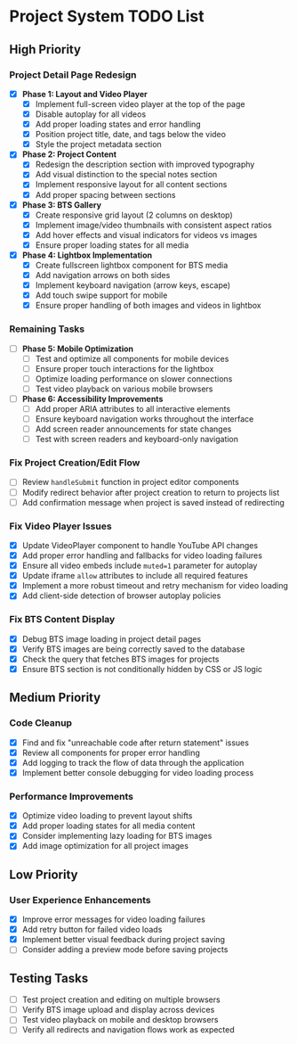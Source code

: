 # Project System TODO List

## High Priority

### Project Detail Page Redesign
- [x] **Phase 1: Layout and Video Player**
  - [x] Implement full-screen video player at the top of the page
  - [x] Disable autoplay for all videos
  - [x] Add proper loading states and error handling
  - [x] Position project title, date, and tags below the video
  - [x] Style the project metadata section

- [x] **Phase 2: Project Content**
  - [x] Redesign the description section with improved typography
  - [x] Add visual distinction to the special notes section
  - [x] Implement responsive layout for all content sections
  - [x] Add proper spacing between sections

- [x] **Phase 3: BTS Gallery**
  - [x] Create responsive grid layout (2 columns on desktop)
  - [x] Implement image/video thumbnails with consistent aspect ratios
  - [x] Add hover effects and visual indicators for videos vs images
  - [x] Ensure proper loading states for all media

- [x] **Phase 4: Lightbox Implementation**
  - [x] Create fullscreen lightbox component for BTS media
  - [x] Add navigation arrows on both sides
  - [x] Implement keyboard navigation (arrow keys, escape)
  - [x] Add touch swipe support for mobile
  - [x] Ensure proper handling of both images and videos in lightbox

### Remaining Tasks
- [ ] **Phase 5: Mobile Optimization**
  - [ ] Test and optimize all components for mobile devices
  - [ ] Ensure proper touch interactions for the lightbox
  - [ ] Optimize loading performance on slower connections
  - [ ] Test video playback on various mobile browsers

- [ ] **Phase 6: Accessibility Improvements**
  - [ ] Add proper ARIA attributes to all interactive elements
  - [ ] Ensure keyboard navigation works throughout the interface
  - [ ] Add screen reader announcements for state changes
  - [ ] Test with screen readers and keyboard-only navigation

### Fix Project Creation/Edit Flow
- [ ] Review `handleSubmit` function in project editor components
- [ ] Modify redirect behavior after project creation to return to projects list
- [ ] Add confirmation message when project is saved instead of redirecting

### Fix Video Player Issues
- [x] Update VideoPlayer component to handle YouTube API changes
- [x] Add proper error handling and fallbacks for video loading failures
- [x] Ensure all video embeds include `muted=1` parameter for autoplay
- [x] Update iframe `allow` attributes to include all required features
- [x] Implement a more robust timeout and retry mechanism for video loading
- [x] Add client-side detection of browser autoplay policies

### Fix BTS Content Display
- [x] Debug BTS image loading in project detail pages
- [x] Verify BTS images are being correctly saved to the database
- [x] Check the query that fetches BTS images for projects
- [x] Ensure BTS section is not conditionally hidden by CSS or JS logic

## Medium Priority

### Code Cleanup
- [x] Find and fix "unreachable code after return statement" issues
- [x] Review all components for proper error handling
- [x] Add logging to track the flow of data through the application
- [x] Implement better console debugging for video loading process

### Performance Improvements
- [x] Optimize video loading to prevent layout shifts
- [x] Add proper loading states for all media content
- [x] Consider implementing lazy loading for BTS images
- [x] Add image optimization for all project images

## Low Priority

### User Experience Enhancements
- [x] Improve error messages for video loading failures
- [x] Add retry button for failed video loads
- [x] Implement better visual feedback during project saving
- [ ] Consider adding a preview mode before saving projects

## Testing Tasks
- [ ] Test project creation and editing on multiple browsers
- [ ] Verify BTS image upload and display across devices
- [ ] Test video playback on mobile and desktop browsers
- [ ] Verify all redirects and navigation flows work as expected
